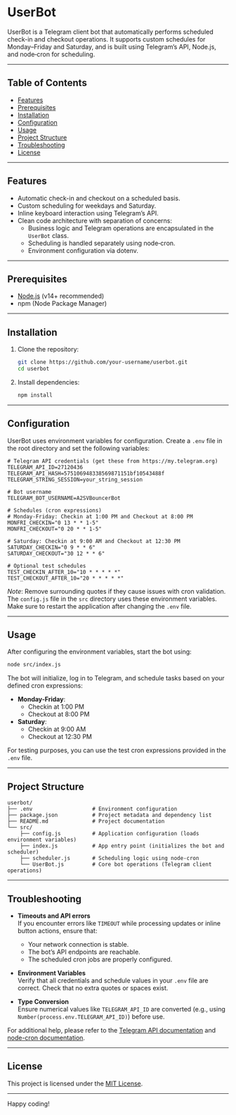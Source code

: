 # UserBot

UserBot is a Telegram client bot that automatically performs scheduled check-in and checkout operations. It supports custom schedules for Monday–Friday and Saturday, and is built using Telegram’s API, Node.js, and node‑cron for scheduling.

---

## Table of Contents

- [Features](#features)
- [Prerequisites](#prerequisites)
- [Installation](#installation)
- [Configuration](#configuration)
- [Usage](#usage)
- [Project Structure](#project-structure)
- [Troubleshooting](#troubleshooting)
- [License](#license)

---

## Features

- Automatic check-in and checkout on a scheduled basis.
- Custom scheduling for weekdays and Saturday.
- Inline keyboard interaction using Telegram’s API.
- Clean code architecture with separation of concerns:
  - Business logic and Telegram operations are encapsulated in the `UserBot` class.
  - Scheduling is handled separately using node‑cron.
  - Environment configuration via dotenv.

---

## Prerequisites

- [Node.js](https://nodejs.org/) (v14+ recommended)
- npm (Node Package Manager)

---

## Installation

1. Clone the repository:

   ```bash
   git clone https://github.com/your-username/userbot.git
   cd userbot
   ```

2. Install dependencies:

   ```bash
   npm install
   ```

---

## Configuration

UserBot uses environment variables for configuration. Create a `.env` file in the root directory and set the following variables:

```properties
# Telegram API credentials (get these from https://my.telegram.org)
TELEGRAM_API_ID=27120436
TELEGRAM_API_HASH=575106948338569871151bf10543488f
TELEGRAM_STRING_SESSION=your_string_session

# Bot username
TELEGRAM_BOT_USERNAME=A2SVBouncerBot

# Schedules (cron expressions)
# Monday-Friday: Checkin at 1:00 PM and Checkout at 8:00 PM
MONFRI_CHECKIN="0 13 * * 1-5"
MONFRI_CHECKOUT="0 20 * * 1-5"

# Saturday: Checkin at 9:00 AM and Checkout at 12:30 PM
SATURDAY_CHECKIN="0 9 * * 6"
SATURDAY_CHECKOUT="30 12 * * 6"

# Optional test schedules
TEST_CHECKIN_AFTER_10="10 * * * * *"
TEST_CHECKOUT_AFTER_10="20 * * * * *"
```

*Note*: Remove surrounding quotes if they cause issues with cron validation. The `config.js` file in the `src` directory uses these environment variables. Make sure to restart the application after changing the `.env` file.

---

## Usage

After configuring the environment variables, start the bot using:

```bash
node src/index.js
```

The bot will initialize, log in to Telegram, and schedule tasks based on your defined cron expressions:
- **Monday-Friday**:  
  - Checkin at 1:00 PM  
  - Checkout at 8:00 PM
- **Saturday**:  
  - Checkin at 9:00 AM  
  - Checkout at 12:30 PM

For testing purposes, you can use the test cron expressions provided in the `.env` file.

---

## Project Structure

```plaintext
userbot/
├── .env                   # Environment configuration
├── package.json           # Project metadata and dependency list
├── README.md              # Project documentation
└── src/
    ├── config.js          # Application configuration (loads environment variables)
    ├── index.js           # App entry point (initializes the bot and scheduler)
    ├── scheduler.js       # Scheduling logic using node‑cron
    └── UserBot.js         # Core bot operations (Telegram client operations)
```

---

## Troubleshooting

- **Timeouts and API errors**  
  If you encounter errors like `TIMEOUT` while processing updates or inline button actions, ensure that:
  - Your network connection is stable.
  - The bot’s API endpoints are reachable.
  - The scheduled cron jobs are properly configured.

- **Environment Variables**  
  Verify that all credentials and schedule values in your `.env` file are correct. Check that no extra quotes or spaces exist.

- **Type Conversion**  
  Ensure numerical values like `TELEGRAM_API_ID` are converted (e.g., using `Number(process.env.TELEGRAM_API_ID)`) before use.

For additional help, please refer to the [Telegram API documentation](https://core.telegram.org/api) and [node-cron documentation](https://www.npmjs.com/package/node-cron).

---

## License

This project is licensed under the [MIT License](LICENSE).

---

Happy coding!

